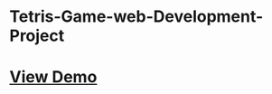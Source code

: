# Tetris-Game-web-Development-Project
# [View Demo](https://github.com/dilkahacker/Tetris-Game/tetris.html)
